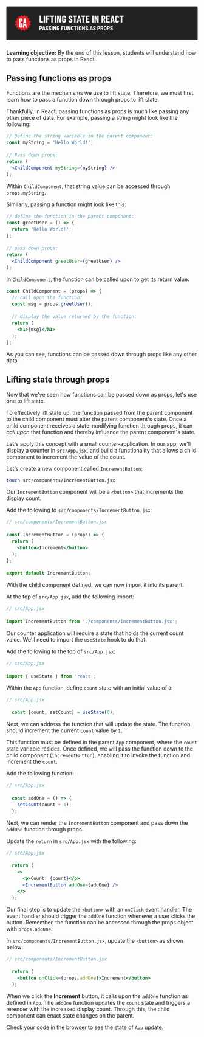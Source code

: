 # ![Lifting State in React - Passing Functions as Props](./assets/hero.png)

**Learning objective:** By the end of this lesson, students will understand how to pass functions as props in React.

## Passing functions as props

Functions are the mechanisms we use to lift state. Therefore, we must first learn how to pass a function down through props to lift state.

Thankfully, in React, passing functions as props is much like passing any other piece of data. For example, passing a string might look like the following:

```jsx
// Define the string variable in the parent component:
const myString = 'Hello World!';

// Pass down props:
return (
  <ChildComponent myString={myString} />
);
```

Within `ChildComponent`, that string value can be accessed through `props.myString`.

Similarly, passing a function might look like this:

```jsx
// define the function in the parent component:
const greetUser = () => {
  return 'Hello World!';
};

// pass down props:
return (
  <ChildComponent greetUser={greetUser} />
);
```

In `ChildComponent`, the function can be called upon to get its return value:

```jsx
const ChildComponent = (props) => {
  // call upon the function:
  const msg = props.greetUser();

  // display the value returned by the function:
  return (
    <h1>{msg}</h1>
  );
};
```

As you can see, functions can be passed down through props like any other data.

## Lifting state through props

Now that we've seen how functions can be passed down as props, let's use one to lift state.

To effectively lift state up, the function passed from the parent component to the child component must alter the parent component's state. Once a child component receives a state-modifying function through props, it can *call upon* that function and thereby influence the parent component's state.

Let's apply this concept with a small counter-application. In our app, we'll display a counter in `src/App.jsx`, and build a functionality that allows a child component to increment the value of the count.

Let's create a new component called `IncrementButton`:

```bash
touch src/components/IncrementButton.jsx
```

Our `IncrementButton` component will be a `<button>` that increments the display count.

Add the following to `src/components/IncrementButton.jsx`:

```jsx
// src/components/IncrementButton.jsx

const IncrementButton = (props) => {
  return (
    <button>Increment</button>
  );
};

export default IncrementButton;
```

With the child component defined, we can now import it into its parent.

At the top of `src/App.jsx`, add the following import:

```jsx
// src/App.jsx

import IncrementButton from './components/IncrementButton.jsx';
```

Our counter application will require a state that holds the current count value. We'll need to import the `useState` hook to do that.

Add the following to the top of `src/App.jsx`:

```jsx
// src/App.jsx

import { useState } from 'react';
```

Within the `App` function, define `count` state with an initial value of `0`:

```jsx
// src/App.jsx

  const [count, setCount] = useState(0);
```

Next, we can address the function that will update the state. The function should increment the current `count` value by `1`.

This function must be defined in the parent `App` component, where the `count` state variable resides. Once defined, we will pass the function down to the child component (`IncrementButton`), enabling it to invoke the function and increment the `count`.

Add the following function:

```jsx
// src/App.jsx

  const addOne = () => {
    setCount(count + 1);
  };
```

Next, we can render the `IncrementButton` component and pass down the `addOne` function through props.

Update the `return` in `src/App.jsx` with the following:

```jsx
// src/App.jsx

  return (
    <>
      <p>Count: {count}</p>
      <IncrementButton addOne={addOne} />
    </>
  );
```

Our final step is to update the `<button>` with an `onClick` event handler. The event handler should trigger the `addOne` function whenever a user clicks the button. Remember, the function can be accessed through the props object with `props.addOne`.

In `src/components/IncrementButton.jsx`, update the `<button>` as shown below:

```jsx
// src/components/IncrementButton.jsx

  return (
    <button onClick={props.addOne}>Increment</button>
  );
```

When we click the **Increment** button, it calls upon the `addOne` function as defined in `App`. The `addOne` function updates the `count` state and triggers a rerender with the increased display count. Through this, the child component can enact state changes on the parent.

Check your code in the browser to see the state of `App` update.
